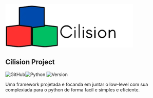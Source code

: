 ![logo](logo.png)
## Cilision Project
![GitHub](https://img.shields.io/badge/Build-Yes-green?logo=github&logoColor=white)![Python](https://img.shields.io/badge/Python-3.12.8-green) ![Version](https://img.shields.io/badge/Version-1.0.0-green)

Uma framework projetada e focanda em juntar o low-level com sua complexiada para o python de forma facil e simples e eficiente.
